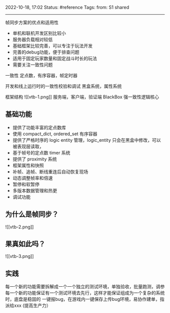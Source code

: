 2022-10-18, 17:02
Status: #reference 
Tags:
from: S1 shared

---
帧同步方案的优点和适用性
-   单机和联机开发区别比较小
-   服务器负载相对较低
-   基础框架比较完善，可以专注于玩法开发
-   完善的debug功能，便于排查问题
-   适用于固定玩家数量和固定战斗时长的玩法
-   需要关注一致性问题

一致性
	定点数，有序容器，帧定时器

开发和线上运行时的一致性校验和调试
	黑盒系统，属性系统

框架结构
![[vtb-1.png]]
服务端，客户端，验证端
BlackBox 强一致性逻辑核心

## 基础功能

-   提供了功能丰富的定点数库
-   使用 compact_dict, ordered_set 有序容器
-   提供了严格时序的 logic entity 管理，logic_entity 只会在黑盒中修改，可以被表现层读取，
-   基于帧号的定点数 timer 系统
-   提供了 proximity 系统
-   框架属性和快照
-   补帧、追帧、断线重连后自动恢复现场
-   动态调整帧率和倍速
-   暂停和软暂停
-   多版本数据管理和热更
-   调试功能

## 为什么是帧同步？
![[vtb-2.png]]

## 果真如此吗？
![[vtb-3.png]]

## 实践
每一个新的功能需要拆解成一个一个独立的测试环境，单独验收，批量跑测，调参
每一个新的功能保证有一个测试环境去先行，这样才能保证组成为一个复杂的系统时，底盘是稳固的
一键报bug，在游戏内一键保存上传bug环境，易协作建单，指派给xxx (提高生产力）